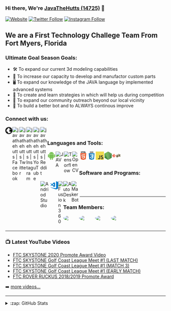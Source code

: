 ### Hi there, We're [JavaTheHutts (14725)][website] 👋

[![Website](https://img.shields.io/website?label=javathehutts.org&style=for-the-badge&url=http%3A%2F%2Fjavathehutts.org)](https://javathehutts.org)
[![Twitter Follow](https://img.shields.io/twitter/follow/javathehutts?color=1DA1F2&logo=twitter&style=for-the-badge)](https://twitter.com/intent/follow?original_referer=https%3A%2F%2Fgithub.com%2Fjavathehutts&screen_name=javathehutts)
[![Instagram Follow](https://img.shields.io/badge/instagram-%23E4405F.svg?&style=for-the-badge&logo=instagram&logoColor=white)](https://instagram.com/jthftc)

## We are a First Technology Challege Team From Fort Myers, Florida
### Ultimate Goal Season Goals:

- 🛠️ To expand our current 3d modeling capabilities
- 🧰 To increase our capacity to develop and manufactor custom parts
- 🖥️ To expand our knowledge of the JAVA language by implemented advanced systems
- 📒 To create and learn strategies in which will help us during competition
- 🤝 To expand our community outreach beyond our local vicinity 
- 🤖 To build a better bot and to ALWAYS continous improve


### Connect with us:

[<img align="left" alt="javathehutts.org" width="22px" src="https://raw.githubusercontent.com/iconic/open-iconic/master/svg/globe.svg" />][website]
[<img align="left" alt="javathehutts | Facebook" width="22px" src="https://cdn.jsdelivr.net/npm/simple-icons@v3/icons/facebook.svg" />][facebook]
[<img align="left" alt="javathehutts | Twitter" width="22px" src="https://cdn.jsdelivr.net/npm/simple-icons@v3/icons/twitter.svg" />][twitter]
[<img align="left" alt="javathehutts | Instagram" width="22px" src="https://cdn.jsdelivr.net/npm/simple-icons@v3/icons/instagram.svg" />][instagram]
[<img align="left" alt="javathehutts | YouTube" width="22px" src="https://cdn.jsdelivr.net/npm/simple-icons@v3/icons/youtube.svg" />][youtube]
[<img align="left" alt="javathehutts | Reddit" width="22px" src="https://cdn.jsdelivr.net/npm/simple-icons@v3/icons/reddit.svg" />][reddit]

<br />

### Languages and Tools:

<img align="left" alt="Andriod Studio" width="26px" src="https://raw.githubusercontent.com/github/explore/80688e429a7d4ef2fca1e82350fe8e3517d3494d/topics/android/android.png" />
<img align="left" alt="JAVA" width="26px" src="https://www.pinclipart.com/picdir/big/170-1700268_java3-logo-java-clipart.png" />
<img align="left" alt="Tensorflow" width="26px" src="https://cdn-images-1.medium.com/max/1200/1*iDQvKoz7gGHc6YXqvqWWZQ.png" />
<img align="left" alt="OpenCV" width="22px" src="https://upload.wikimedia.org/wikipedia/commons/thumb/3/32/OpenCV_Logo_with_text_svg_version.svg/1200px-OpenCV_Logo_with_text_svg_version.svg.png" />
<img align="left" alt="HTML5" width="26px" src="https://raw.githubusercontent.com/github/explore/80688e429a7d4ef2fca1e82350fe8e3517d3494d/topics/html/html.png" />
<img align="left" alt="CSS3" width="26px" src="https://raw.githubusercontent.com/github/explore/80688e429a7d4ef2fca1e82350fe8e3517d3494d/topics/css/css.png" />
<img align="left" alt="JavaScript" width="26px" src="https://raw.githubusercontent.com/github/explore/80688e429a7d4ef2fca1e82350fe8e3517d3494d/topics/javascript/javascript.png" />
<img align="left" alt="Node.js" width="26px" src="https://raw.githubusercontent.com/github/explore/80688e429a7d4ef2fca1e82350fe8e3517d3494d/topics/nodejs/nodejs.png" />
<img align="left" alt="Git" width="26px" src="https://raw.githubusercontent.com/github/explore/80688e429a7d4ef2fca1e82350fe8e3517d3494d/topics/git/git.png" />

<br />
<br />

### Software and Programs:

<img align="left" alt="Andriod Studio" width="30px" src="https://logonoid.com/images/android-studio-logo.png" />
<img align="left" alt="Visual Studio Code" width="26px" src="https://raw.githubusercontent.com/github/explore/80688e429a7d4ef2fca1e82350fe8e3517d3494d/topics/visual-studio-code/visual-studio-code.png" />
<img align="left" alt="Fusion 360" width="16px" src="https://www.pinclipart.com/picdir/big/519-5198181_fusion-360-logo-png-clipart.png" />
<img align="left" alt="AutoDesk" width="26px" src="https://upload.wikimedia.org/wikipedia/commons/thumb/0/0a/Autodesk_Logo_A_only.svg/1200px-Autodesk_Logo_A_only.svg.png" />
<img align="left" alt="MakerBot" width="26px" src="https://lh3.googleusercontent.com/HzYB8cwEDfErVwOw1rqctICgX8o1MPK19nO7lnOlcHcX9E38VlRFX9A1mwaITyBFZ9Py=s180" />

<br />
<br />

--- 
### Team Members:

<img align="left" src="http://javathehutts.org/wp-content/uploads/2020/07/IMG_7114-scaled-1cayden.jpg" height="auto" width="50" style="border-radius:50%">
<img align="left" src="http://javathehutts.org/wp-content/uploads/2020/07/IMG_7122-scalednick.jpg" height="auto" width="50" style="border-radius:50%">
<img align="left" src="http://javathehutts.org/wp-content/uploads/2020/07/IMG_7116-scaledaum.jpg" height="auto" width="50" style="border-radius:50%">
<img align="left" src="http://javathehutts.org/wp-content/uploads/2020/07/IMG_7120-scaled-1will.jpg" height="auto" width="50" style="border-radius:50%">

<br/>
<br/>

---

### 📺 Latest YouTube Videos

<!-- YOUTUBE:START -->
- [FTC SKYSTONE 2020 Promote Award Video](https://www.youtube.com/watch?v=aM1P5l6_az0)
- [FTC SKYSTONE Golf Coast League Meet #1 (LAST MATCH)](https://www.youtube.com/watch?v=3ccNU0i_tLE)
- [FTC SKYSTONE Golf Coast League Meet #1 (MATCH 3)](https://www.youtube.com/watch?v=YMaxwhAJekk)
- [FTC SKYSTONE Golf Coast League Meet #1 (EARLY MATCH)](https://www.youtube.com/watch?v=Jo-28qeolmA)
- [FTC ROVER RUCKUS 2018/2019 Promote Award](https://www.youtube.com/watch?v=YX6nvvSENsU)
<!-- YOUTUBE:END -->

➡️ [more videos...](https://youtube.com/channel/UC7lOdu9FJqzLBgwIap4CDhw)

---


<details>
  <summary>:zap: GitHub Stats</summary>

  <img align="left" alt="codeSTACKr's GitHub Stats" src="https://github-readme-stats.codestackr.vercel.app/api?username=jthftc&show_icons=true&hide_border=true" />

</details>

[website]: http://javathehutts.org
[twitter]: https://twitter.com/javathehutts
[youtube]: https://youtube.com/channel/UC7lOdu9FJqzLBgwIap4CDhw
[instagram]: https://instagram.com/jthftc
[facebook]: https://www.facebook.com/Javathehutts/
[reddit]: https://www.reddit.com/user/JavaTheHutts/
